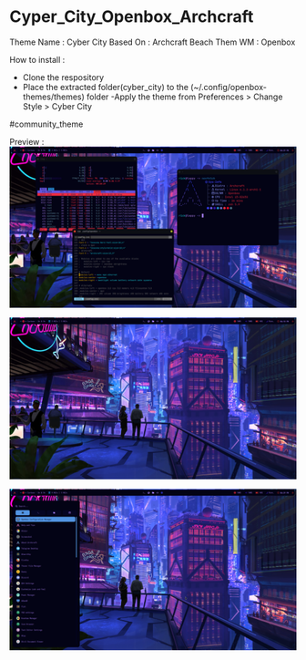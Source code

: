 # Cyper_City_Openbox_Archcraft


Theme Name : Cyber City
Based On : Archcraft Beach Them 
WM : Openbox


How to install :
- Clone the respository  
- Place the extracted folder(cyber_city) to the (~/.config/openbox-themes/themes) folder 
-Apply the theme from Preferences > Change Style > Cyber City 

#community_theme


Preview :
![image](https://github.com/Parthita/Cyper_City_Openbox_Archcraft/blob/main/cyber-city/preview/Screenshot_2023-01-05-18-29-27_1920x1080.png)


![image](https://github.com/Parthita/Cyper_City_Openbox_Archcraft/blob/main/cyber-city/preview/preview.png)


![image](https://github.com/Parthita/Cyper_City_Openbox_Archcraft/blob/main/cyber-city/preview/Screenshot_2023-01-05_18-29-51.png)

